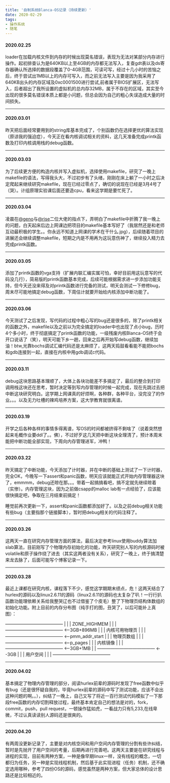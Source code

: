 ```yaml
---
title: '自制系统Blanca-OS记录（持续更新）'
date: 2020-02-29
tags: 
- 操作系统
- 随笔
---
```


#### 2020.02.25

loader在加载内核文件到内存的时候出现莫名错误，表现为无法对某部分内存进行操作。起初排查认为是640KB以上至4GB的内存都无法写入，复查gdt表以及ds寄存器确认所选择的数据段覆盖了0-4GB范围，可读可写，经过十几小时的苦恼之后，终于尝试出1MB以上的内存可写入，而之前无法写入主要是因为我采用了640KB出头的内存区域及0xc0001500进行尝试,前者属于BIOS扩展区，无法写入，后者超出了我所设置的虚拟机的总内存32MB，属于不存在的区域，其实至今出现的很多莫名错误本质上都是小问题，但总会因为自己的粗心失误造成大量的时间损失。
  <!--more-->
---

#### 2020.03.01

昨天把后面经常要用到的string库基本完成了，个别函数仍在选择更优的算法实现（原谅我的强迫症），今天正在看内核调试相关的资料，这几天准备完成printk函数及打印内核调用栈的debug函数。

---
#### 2020.03.03
为了后续更方便的构造内核并写入虚拟机，选择使用makefile，研究了一晚上makefile的语法，写得我头大，不过初步有了头绪，刚刚在床上躺了一小时之后决定爬起来继续研究makefile，现在已经过零点了，确切的说现在已经是3月4号了（哭）。计组原理实验课后面还要造cpu，看来这学期是要忙死了。

---
#### 2020.03.04
凌晨在[@geno](https://github.com/Geno1024)与[@rise](https://github.com/AmazingRise)二位大佬的指点下，弄明白了makefile中折腾了我一晚上的问题，白天起床后边上网课边把项目的makefile基本写好了（我居然还是和老师互动最积极的学生。。你永远不知道上网课的学术在干什么.jpg），后续随着项目的进展还会继续调整makefile，短期之内是不用再为这玩意伤神了，继续投入精力去完成printk函数。

---
#### 2020.03.05
添加了printk函数的vga支持（扩展内联汇编实属可怕，幸好目前用这玩意写的代码没几行），简易版的printk函数基本完成，后续可能根据需求进一步添加功能支持，但今天还没来得及对printk函数进行完备的测试，明天会测试一下修修bug，周末尽可能地搞定debug函数，下周估计就要开始给内核添加中断功能了。

---
#### 2020.03.06
今天测试了之后发现，写代码的过程中粗心写的bug还是很多的，除了printk相关的函数之外，makefile以及之前以为完全搞定的loader中也出现了点小bug，历时4个多小时，终于彻底搞定了printk函数的功能，一级残废内核Blanca-OS终于会开口说话了（笑），明天可能下乡一趟，回来之后再开始写debug函数，继续加油！btw,光靠bochs调试汇编代码还是太麻烦了，这两天捣鼓看看能不能把bochs和gdb连接到一起，直接在内核中用gdb调试c代码。

---
#### 2020.03.11
debug这块思路基本理顺了，大体上各块功能差不多搞定了，最后的整合到打印调用栈这块还在思考，暂时决定等到写内存管理的时候一起完成，现在先跳过去把中断这块研究明白。这学期上网课真的好烦啊，各种群，各种平台，没完没了的作业。。。以及无力吐槽的辣鸡培养方案，这大学教育就很离谱。

---
#### 2020.03.19
开学之后各种各样的事情多得离谱，写OS的时间都被挤得不剩啥了（说着突然想起来毛概作业要ddl了。。佛），不过好歹这几天把中断这块全理清了，预计本周末能把中断功能全部实现，下周向内存管理进军，冲鸭！

---
#### 2020.03.22
昨天搞定了中断功能，今天添加了计时器，并在中断的基础上测试了一下计时器，完全OK，今晚写一下assert和panic函数，明天应该就能正式开始内存管理器这块了，emmmm，debug还晾在那。。。带着一起搞搞看吧，搞不定就先继续晾着（实惨）。内存管理这块，因为之前做csapp的malloc lab有一点经验了，应该能很快搞定吧，争取在三月结束前搞定！

睡觉前再次更新一下，assert和panic函数都添加好了。以及之前debug相关功能有些bug（主要指那个链接脚本），暂时把debug相关的代码注释了。

---
#### 2020.03.26
这两天一直在研究内存管理方面的算法，最后决定参考linux使用buddy算法加slab算法，目前刚写了个物理内存初始化的功能，昨天研究别人写的内核源码时被volatile和原子操作绕了进去（其实这两者没有关系），研究了一晚上，终于搞清楚来龙去脉了，后面可能写个博客记录一下。

---
#### 2020.03.28
最近上课都在研究内核，课程落下不少，感觉这学期期末绩点，危！这两天结合了hurlex的源码以及linux2.6.11的源码（linux2.6.11的源码也太复杂了叭！一行行扒函数功能理依赖关系给我整哭辽也不过借鉴了个皮毛）整了下物理页结构体数组的初始化功能。附上目前的内存分布图（纯手打的图，丑哭了，以后可能补上真图）：

—————————————
|                                              |
|	ZONE_HIGHMEM           |
|                                              |
—————————————  <--3GB+896MB
|	                                           |
|	内核可用物理页                |
|                                               |
—————————————  <--pmm_addr_start
|                                               |
|	物理页数组                        |
|                                               |
—————————————  <--p_pages
|	                                           |
|	内核镜像                            |
|                                               |
—————————————  <--3GB+1MB
|                                               |
—————————————  <--3GB
|                                               |
|	用户空间                            | 
|                                               |
—————————————

---
#### 2020.04.02
基本搞定了物理内存管理的部分，阅读hurlex前辈的源码时发现了free函数中似乎有bug（还是很怀疑自我的，毕竟hurlex前辈的源码中写了测试功能，应该不会出这种问题的啊。。），纠结了一晚上，自己又写了将近一百行测试代码模拟了一下那段free函数的内存切割释放过程，最终基本肯定自己的想法是对的，fork，commit，push，pull request，一顿操作猛如虎，一看战力只有5,233,在线卑微，不过认真读读别人源码还是很爽的。

---
#### 2020.04.20
有两周没更新记录了，主要是对内核空间和用户空间内存管理的分割有些许纠结，暂时是先抛开了用户空间的考量，后期再进行完善吧。这两天主要是在研究线程与进程的实现，目前有两种方案，一种是像早期linux一样，没有线程的概念，一切都归为任务，另一种是实现线程机制，然后基于此实现进程（任务）机制，还不确定选用哪种，参考了四份OS的源码，感觉虽然是两种方案，但大家总体的设计思路还是比较相近的。